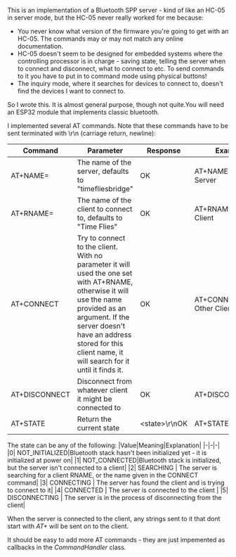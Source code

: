 This is an implementation of a Bluetooth SPP server - kind of like an HC-05 in server mode, but the HC-05 never really worked for me because:
* You never know what version of the firmware you're going to get with an HC-05. The commands may or may not match any online documentation.
* HC-05 doesn't seem to be designed for embedded systems where the controlling processor is in charge - saving state, telling the server when to connect and disconnect, what to connect to etc. To send commands to it you have to put in to command mode using physical buttons!
* The inquiry mode, where it searches for devices to connect to, doesn't find the devices I want to connect to.

So I wrote this. It is almost general purpose, though not quite.You will need an ESP32 module that implements classic bluetooth.

I implemented several AT commands. Note that these commands have to be sent terminated with \r\n (carriage return, newline):

| Command | Parameter |Response|Example|
| -------- | ------- | ------- | ------- |
| AT+NAME= | The name of the server, defaults to "timefliesbridge" |OK|AT+NAME=My Server|
| AT+RNAME= | The name of the client to connect to, defaults to "Time Flies" |OK|AT+RNAME=My Client|
| AT+CONNECT | Try to connect to the client. With no parameter it will used the one set with AT+RNAME, otherwise it will use the name provided as an argument. If the server doesn't have an address stored for this client name, it will search for it until it finds it. |OK|AT+CONNECT=Some Other Client|
| AT+DISCONNECT | Disconnect from whatever client it might be connected to |OK|AT+DISCONNECT|
| AT+STATE | Return the current state |\<state\>\r\nOK|AT+STATE|

The state can be any of the following:
|Value|Meaning|Explanation|
|-|-|-|
|0|	NOT_INITIALIZED|Bluetooth stack hasn't been initialized yet - it is initialized at power on|
|1| NOT_CONNECTED|Bluetooth stack is initialized, but the server isn't connected to a client|
|2| SEARCHING | The server is searching for a client RNAME, or the name given in the CONNECT command|
|3| CONNECTING | The server has found the client and is trying to connect to it|
|4| CONNECTED | The server is connected to the client |
|5|	DISCONNECTING | The server is in the process of disconnecting from the client|

When the server is connected to the client, any strings sent to it that dont start with _AT+_ will be sent on to the client.

It should be easy to add more AT commands - they are just impemented as callbacks in the _CommandHandler_ class.
